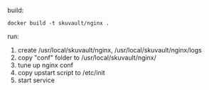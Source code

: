 build:

	docker build -t skuvault/nginx .

run:

1. create /usr/local/skuvault/nginx, /usr/local/skuvault/nginx/logs
2. copy "conf" folder to /usr/local/skuvault/nginx/
3. tune up nginx conf
4. copy upstart script to /etc/init
5. start service
